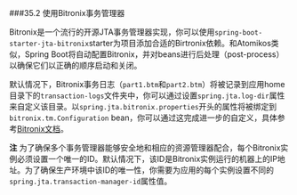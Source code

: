 ###35.2 使用Bitronix事务管理器

Bitronix是一个流行的开源JTA事务管理器实现，你可以使用`spring-boot-starter-jta-bitronix`starter为项目添加合适的Birtronix依赖。和Atomikos类似，Spring Boot将自动配置Bitronix，并对beans进行后处理（post-process）以确保它们以正确的顺序启动和关闭。

默认情况下，Bitronix事务日志（`part1.btm`和`part2.btm`）将被记录到应用home目录下的`transaction-logs`文件夹中，你可以通过设置`spring.jta.log-dir`属性来自定义该目录。以`spring.jta.bitronix.properties`开头的属性将被绑定到`bitronix.tm.Configuration` bean，你可以通过这完成进一步的自定义，具体参考[Bitronix文档](https://github.com/bitronix/btm/wiki/Transaction-manager-configuration)。

**注** 为了确保多个事务管理器能够安全地和相应的资源管理器配合，每个Bitronix实例必须设置一个唯一的ID。默认情况下，该ID是Bitronix实例运行的机器上的IP地址。为了确保生产环境中该ID的唯一性，你需要为应用的每个实例设置不同的`spring.jta.transaction-manager-id`属性值。
